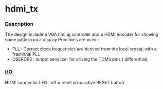 # hdmi_tx

### Description
The design include a VGA timing controller and a HDMI encoder for showing some pattern on a display
Primitives are used :
- PLL : Correct clock frequencies are derived from the local crystal with a fractional PLL
- OSERDES : output serializer for driving the TDMS pins ( differential)

### [I/O](/constraints)
HDMI connector
LED : off = reset
      on  = active
RESET button
